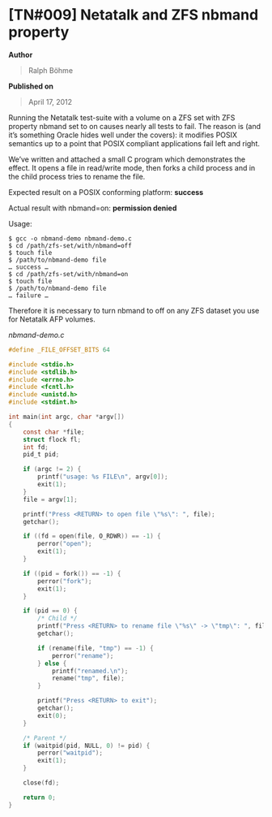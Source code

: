 # \[TN#009\] Netatalk and ZFS nbmand property

**Author**

> Ralph Böhme

**Published on**

> April 17, 2012

Running the Netatalk test-suite with a volume on a ZFS set with ZFS
property nbmand set to on causes nearly all tests to fail. The reason is
(and it’s something Oracle hides well under the covers): it modifies
POSIX semantics up to a point that POSIX compliant applications fail
left and right.

We’ve written and attached a small C program which demonstrates the
effect. It opens a file in read/write mode, then forks a child process
and in the child process tries to rename the file.

Expected result on a POSIX conforming platform: **success**

Actual result with nbmand=on: **permission denied**

Usage:

```shell
$ gcc -o nbmand-demo nbmand-demo.c
$ cd /path/zfs-set/with/nbmand=off
$ touch file
$ /path/to/nbmand-demo file
… success …
$ cd /path/zfs-set/with/nbmand=on
$ touch file
$ /path/to/nbmand-demo file
… failure …
```

Therefore it is necessary to turn nbmand to off on any ZFS dataset you
use for Netatalk AFP volumes.

*nbmand-demo.c*

```c
#define _FILE_OFFSET_BITS 64

#include <stdio.h>
#include <stdlib.h>
#include <errno.h>
#include <fcntl.h>
#include <unistd.h>
#include <stdint.h>

int main(int argc, char *argv[])
{
    const char *file;
    struct flock fl;
    int fd;
    pid_t pid;

    if (argc != 2) {
        printf("usage: %s FILE\n", argv[0]);
        exit(1);
    }
    file = argv[1];

    printf("Press <RETURN> to open file \"%s\": ", file);
    getchar();

    if ((fd = open(file, O_RDWR)) == -1) {
        perror("open");
        exit(1);
    }

    if ((pid = fork()) == -1) {
        perror("fork");
        exit(1);
    }

    if (pid == 0) {
        /* Child */
        printf("Press <RETURN> to rename file \"%s\" -> \"tmp\": ", file);
        getchar();

        if (rename(file, "tmp") == -1) {
            perror("rename");
        } else {
            printf("renamed.\n");
            rename("tmp", file);
        }

        printf("Press <RETURN> to exit");
        getchar();
        exit(0);
    }

    /* Parent */
    if (waitpid(pid, NULL, 0) != pid) {
        perror("waitpid");
        exit(1);
    }

    close(fd);

    return 0;
}
```
